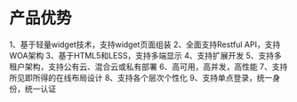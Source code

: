 # 产品优势

1、基于轻量widget技术，支持widget页面组装
2、全面支持Restful API，支持WOA架构
3、基于HTML5和LESS，支持多端显示
4、支持扩展开发
5、支持多租户架构，支持公有云、混合云或私有部署
6、高可用，高并发，高性能
7、支持所见即所得的在线布局设计
8、支持各个层次个性化
9、支持单点登录，统一身份，统一认证
